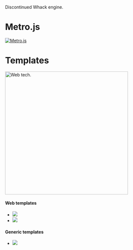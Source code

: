 Discontinued Whack engine.

# Metro.js

[![Metro.js](https://github.com/user-attachments/assets/d4c6cf5f-0538-45d3-8450-e4d77eb8b29a)](https://github.com/hydroperx/metro.js)

# Templates

<img src="https://github.com/user-attachments/assets/4d81a73f-e614-48f8-a9e7-8b2d536a18e8" alt="Web tech." width="400">

#### Web templates

- <a href="https://github.com/hydroperx/weblib.template.js"><img src="https://img.shields.io/badge/Library%20+%20NPM%20+%20TypeScript%20+%20Assets-gray"></a>
- <a href="https://github.com/hydroperx/reactlib.template.js"><img src="https://img.shields.io/badge/Library%20+%20NPM%20+%20TypeScript%20+%20React%20+%20Assets-gray"></a>

#### Generic templates

- <a href="https://github.com/hydroperx/lib.template.js"><img src="https://img.shields.io/badge/Library%20+%20NPM%20+%20TypeScript-gray"></a>
